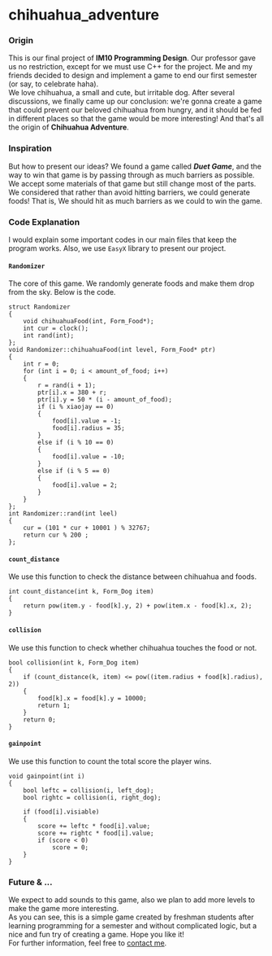 # chihuahua_adventure

### Origin
This is our final project of **IM10 Programming Design**. Our professor gave us no restriction, except for we must use C++ for the project. Me and my friends decided to design and implement a game to end our first semester (or say, to celebrate haha).  
We love chihuahua, a small and cute, but irritable dog. After several discussions, we finally came up our conclusion: we're gonna create a game that could prevent our beloved chihuahua from hungry, and it should be fed in different places so that the game would be more interesting! And that's all the origin of **Chihuahua Adventure**.

### Inspiration
But how to present our ideas? We found a game called ***Duet Game***, and the way to win that game is by passing through as much barriers as possible. We accept some materials of that game but still change most of the parts. We considered that rather than avoid hitting barriers, we could generate foods! That is, We should hit as much barriers as we could to win the game.

### Code Explanation
I would explain some important codes in our main files that keep the program works.
Also, we use `EasyX` library to present our project.

#### `Randomizer`
The core of this game. We randomly generate foods and make them drop from the sky. Below is the code.
```
struct Randomizer
{
    void chihuahuaFood(int, Form_Food*);
    int cur = clock();
    int rand(int);
};
void Randomizer::chihuahuaFood(int level, Form_Food* ptr)
{
    int r = 0;
    for (int i = 0; i < amount_of_food; i++)
    {
        r = rand(i + 1);
        ptr[i].x = 380 + r;
        ptr[i].y = 50 * (i - amount_of_food);
        if (i % xiaojay == 0)
        {
            food[i].value = -1;
            food[i].radius = 35;
        }
        else if (i % 10 == 0)
        {
            food[i].value = -10;
        }
        else if (i % 5 == 0)
        {
            food[i].value = 2;  
        }
    }
};
int Randomizer::rand(int leel)
{
    cur = (101 * cur + 10001 ) % 32767;
    return cur % 200 ;
};
```

#### `count_distance`
We use this function to check the distance between chihuahua and foods.
```
int count_distance(int k, Form_Dog item)
{
    return pow(item.y - food[k].y, 2) + pow(item.x - food[k].x, 2);
}
```

#### `collision`
We use this function to check whether chihuahua touches the food or not.
```
bool collision(int k, Form_Dog item)
{
    if (count_distance(k, item) <= pow((item.radius + food[k].radius), 2))
    {
        food[k].x = food[k].y = 10000;
        return 1;
    }
    return 0;
}
```

#### `gainpoint`
We use this function to count the total score the player wins.
```
void gainpoint(int i)
{
    bool leftc = collision(i, left_dog);
    bool rightc = collision(i, right_dog);
   
    if (food[i].visiable)
    {
        score += leftc * food[i].value;
        score += rightc * food[i].value;
        if (score < 0)
            score = 0;
    }
}
```

### Future & ...
We expect to add sounds to this game, also we plan to add more levels to make the game more interesting.  
As you can see, this is a simple game created by freshman students after learning programming for a semester and without complicated logic, but a nice and fun try of creating a game. Hope you like it!  
For further information, feel free to [contact me](mailto:b09705045@ntu.im).
